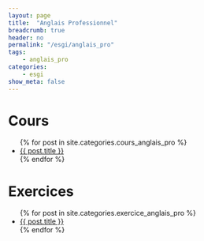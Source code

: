 ```yaml
---
layout: page
title:  "Anglais Professionnel"
breadcrumb: true
header: no
permalink: "/esgi/anglais_pro"
tags:
    - anglais_pro
categories:
    - esgi
show_meta: false
---
```


# Cours
<ul>
    {% for post in site.categories.cours_anglais_pro %}
    <li><a href="{{ site.url }}{{ post.url }}">{{ post.title }}</a></li>
    {% endfor %}
</ul>

# Exercices
<ul>
    {% for post in site.categories.exercice_anglais_pro %}
    <li><a href="{{ site.url }}{{ post.url }}">{{ post.title }}</a></li>
    {% endfor %}
</ul>
